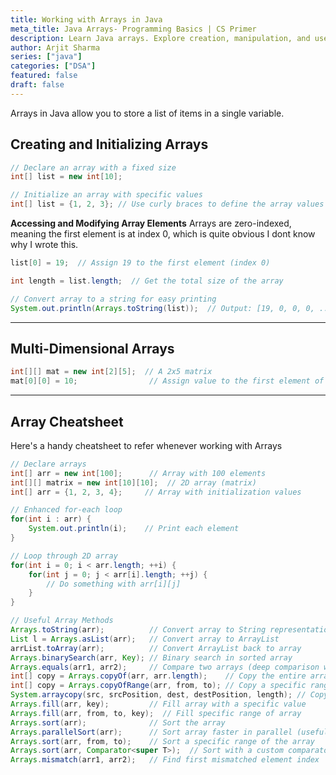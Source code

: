 ```yaml
---
title: Working with Arrays in Java
meta_title: Java Arrays- Programming Basics | CS Primer
description: Learn Java arrays. Explore creation, manipulation, and use in programming for efficient data handling.
author: Arjit Sharma
series: ["java"]
categories: ["DSA"]
featured: false
draft: false
---
```


Arrays in Java allow you to store a list of items in a single variable.

## Creating and Initializing Arrays

```java
// Declare an array with a fixed size
int[] list = new int[10];

// Initialize an array with specific values
int[] list = {1, 2, 3}; // Use curly braces to define the array values
```

**Accessing and Modifying Array Elements**
Arrays are zero-indexed, meaning the first element is at index 0, which is quite obvious I dont know why I wrote this.

```java
list[0] = 19;  // Assign 19 to the first element (index 0)

int length = list.length;  // Get the total size of the array

// Convert array to a string for easy printing
System.out.println(Arrays.toString(list));  // Output: [19, 0, 0, 0, ...]
```
---

## Multi-Dimensional Arrays
```java
int[][] mat = new int[2][5];  // A 2x5 matrix
mat[0][0] = 10;                // Assign value to the first element of the first row
```

---

## Array Cheatsheet
Here's a handy cheatsheet to refer whenever working with Arrays

```java
// Declare arrays
int[] arr = new int[100];      // Array with 100 elements
int[][] matrix = new int[10][10];  // 2D array (matrix)
int[] arr = {1, 2, 3, 4};     // Array with initialization values

// Enhanced for-each loop
for(int i : arr) { 
    System.out.println(i);    // Print each element
}

// Loop through 2D array
for(int i = 0; i < arr.length; ++i) {
    for(int j = 0; j < arr[i].length; ++j) {
        // Do something with arr[i][j]
    }
}

// Useful Array Methods
Arrays.toString(arr);          // Convert array to String representation
List l = Arrays.asList(arr);   // Convert array to ArrayList
arrList.toArray(arr);          // Convert ArrayList back to array
Arrays.binarySearch(arr, Key); // Binary search in sorted array
Arrays.equals(arr1, arr2);     // Compare two arrays (deep comparison with deepEquals)
int[] copy = Arrays.copyOf(arr, arr.length);    // Copy the entire array
int[] copy = Arrays.copyOfRange(arr, from, to); // Copy a specific range of the array
System.arraycopy(src, srcPosition, dest, destPosition, length); // Copy array elements from one array to another
Arrays.fill(arr, key);         // Fill array with a specific value
Arrays.fill(arr, from, to, key);  // Fill specific range of array
Arrays.sort(arr);              // Sort the array
Arrays.parallelSort(arr);      // Sort array faster in parallel (useful for large arrays)
Arrays.sort(arr, from, to);    // Sort a specific range of the array
Arrays.sort(arr, Comparator<super T>);  // Sort with a custom comparator
Arrays.mismatch(arr1, arr2);   // Find first mismatched element index
```